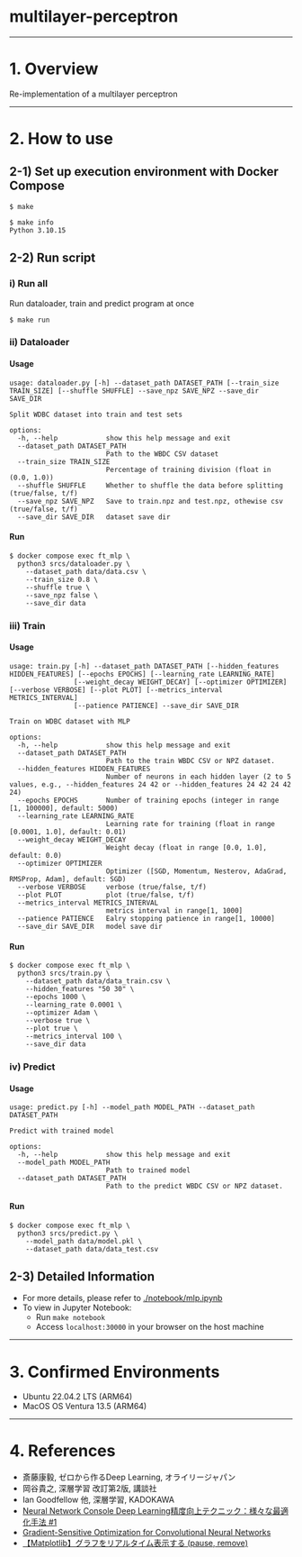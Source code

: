 # multilayer-perceptron

<hr>

# 1. Overview
Re-implementation of a multilayer perceptron

<hr>

# 2. How to use
## 2-1) Set up execution environment with Docker Compose
```shell
$ make

$ make info
Python 3.10.15
```


## 2-2) Run script
### i) Run all
Run dataloader, train and predict program at once
```shell
$ make run
```

### ii) Dataloader
#### Usage
```shell
usage: dataloader.py [-h] --dataset_path DATASET_PATH [--train_size TRAIN_SIZE] [--shuffle SHUFFLE] --save_npz SAVE_NPZ --save_dir SAVE_DIR

Split WDBC dataset into train and test sets

options:
  -h, --help            show this help message and exit
  --dataset_path DATASET_PATH
                        Path to the WBDC CSV dataset
  --train_size TRAIN_SIZE
                        Percentage of training division (float in (0.0, 1.0))
  --shuffle SHUFFLE     Whether to shuffle the data before splitting (true/false, t/f)
  --save_npz SAVE_NPZ   Save to train.npz and test.npz, othewise csv (true/false, t/f)
  --save_dir SAVE_DIR   dataset save dir
```

#### Run
```shell
$ docker compose exec ft_mlp \
  python3 srcs/dataloader.py \
	--dataset_path data/data.csv \
	--train_size 0.8 \
	--shuffle true \
	--save_npz false \
	--save_dir data
```

### iii) Train
#### Usage
```shell
usage: train.py [-h] --dataset_path DATASET_PATH [--hidden_features HIDDEN_FEATURES] [--epochs EPOCHS] [--learning_rate LEARNING_RATE]
                [--weight_decay WEIGHT_DECAY] [--optimizer OPTIMIZER] [--verbose VERBOSE] [--plot PLOT] [--metrics_interval METRICS_INTERVAL]
                [--patience PATIENCE] --save_dir SAVE_DIR

Train on WDBC dataset with MLP

options:
  -h, --help            show this help message and exit
  --dataset_path DATASET_PATH
                        Path to the train WBDC CSV or NPZ dataset.
  --hidden_features HIDDEN_FEATURES
                        Number of neurons in each hidden layer (2 to 5 values, e.g., --hidden_features 24 42 or --hidden_features 24 42 24 42 24)
  --epochs EPOCHS       Number of training epochs (integer in range [1, 100000], default: 5000)
  --learning_rate LEARNING_RATE
                        Learning rate for training (float in range [0.0001, 1.0], default: 0.01)
  --weight_decay WEIGHT_DECAY
                        Weight decay (float in range [0.0, 1.0], default: 0.0)
  --optimizer OPTIMIZER
                        Optimizer ([SGD, Momentum, Nesterov, AdaGrad, RMSProp, Adam], default: SGD)
  --verbose VERBOSE     verbose (true/false, t/f)
  --plot PLOT           plot (true/false, t/f)
  --metrics_interval METRICS_INTERVAL
                        metrics interval in range[1, 1000]
  --patience PATIENCE   Ealry stopping patience in range[1, 10000]
  --save_dir SAVE_DIR   model save dir
```

#### Run
```shell
$ docker compose exec ft_mlp \
  python3 srcs/train.py \
	--dataset_path data/data_train.csv \
	--hidden_features "50 30" \
	--epochs 1000 \
	--learning_rate 0.0001 \
	--optimizer Adam \
	--verbose true \
	--plot true \
	--metrics_interval 100 \
	--save_dir data
```

### iv) Predict
#### Usage
```shell
usage: predict.py [-h] --model_path MODEL_PATH --dataset_path DATASET_PATH

Predict with trained model

options:
  -h, --help            show this help message and exit
  --model_path MODEL_PATH
                        Path to trained model
  --dataset_path DATASET_PATH
                        Path to the predict WBDC CSV or NPZ dataset.
```

#### Run
```shell
$ docker compose exec ft_mlp \
  python3 srcs/predict.py \
	--model_path data/model.pkl \
	--dataset_path data/data_test.csv
```


## 2-3) Detailed Information
* For more details, please refer to [./notebook/mlp.ipynb](./notebook/review.ipynb)
* To view in Jupyter Notebook:
  * Run `make notebook`
  * Access `localhost:30000` in your browser on the host machine

<hr>

# 3. Confirmed Environments
* Ubuntu 22.04.2 LTS (ARM64)
* MacOS OS Ventura 13.5 (ARM64)

<hr>

# 4. References
* 斎藤康毅, ゼロから作るDeep Learning, オライリージャパン
* 岡谷貴之, 深層学習 改訂第2版, 講談社
* Ian Goodfellow 他, 深層学習, KADOKAWA
* [Neural Network Console Deep Learning精度向上テクニック：様々な最適化手法 #1](https://www.youtube.com/watch?v=q933reMpvX8&t=358s)
* [Gradient-Sensitive Optimization for Convolutional Neural Networks](https://onlinelibrary.wiley.com/doi/10.1155/2021/6671830)
* [【Matplotlib】グラフをリアルタイム表示する (pause, remove)](https://www.useful-python.com/matplotlib-realtime/)
